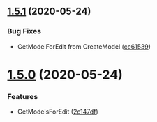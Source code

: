 ## [1.5.1](https://github.com/Tr0sT/UnityScriptableObjectDatabase/compare/v1.5.0...v1.5.1) (2020-05-24)


### Bug Fixes

* GetModelForEdit from CreateModel ([cc61539](https://github.com/Tr0sT/UnityScriptableObjectDatabase/commit/cc615394daf71bcb7bd36c83217cfc422d247f2a))

# [1.5.0](https://github.com/Tr0sT/UnityScriptableObjectDatabase/compare/v1.4.4...v1.5.0) (2020-05-24)


### Features

* GetModelsForEdit ([2c147df](https://github.com/Tr0sT/UnityScriptableObjectDatabase/commit/2c147dfa4c035475c972ac1425885679e23174fe))
